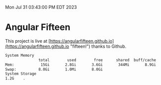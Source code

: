 Mon Jul 31 03:43:00 PM EDT 2023

# Angular Fifteen


This project is live at [https://angularfifteen.github.io](https://angularfifteen.github.io "fifteen!") thanks to Github.

```bash
System Memory
               total        used        free      shared  buff/cache   available
Mem:            15Gi       2.8Gi       3.6Gi       344Mi       8.9Gi        11Gi
Swap:          8.0Gi       1.0Mi       8.0Gi
System Storage
1.2G	.
